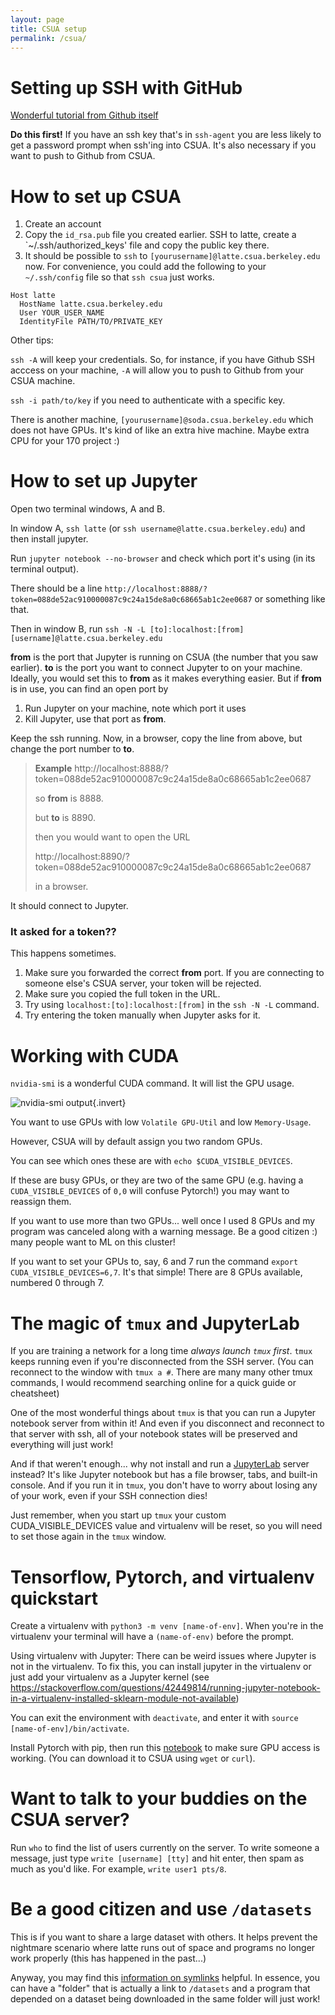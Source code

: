 ```yaml
---
layout: page
title: CSUA setup
permalink: /csua/
---
```


# Setting up SSH with GitHub

[Wonderful tutorial from Github itself](https://help.github.com/en/github/authenticating-to-github/connecting-to-github-with-ssh)

**Do this first!** If you have an ssh key that's in `ssh-agent` you are less likely to get a password prompt when ssh'ing into CSUA. It's also necessary if you want to push to Github from CSUA.

# How to set up CSUA

1. Create an account
2. Copy the `id_rsa.pub` file you created earlier. SSH to latte, create a `~/.ssh/authorized_keys' file and copy the public key there.
4. It should be possible to `ssh` to `[yourusername]@latte.csua.berkeley.edu` now. For convenience, you could add the following to your `~/.ssh/config` file so that `ssh csua` just works.
```
Host latte
  HostName latte.csua.berkeley.edu
  User YOUR_USER_NAME
  IdentityFile PATH/TO/PRIVATE_KEY
```

Other tips:

`ssh -A` will keep your credentials. So, for instance, if you have Github SSH acccess on your machine, `-A` will allow you to push to Github from your CSUA machine.

`ssh -i path/to/key` if you need to authenticate with a specific key.

There is another machine, `[yourusername]@soda.csua.berkeley.edu` which does not have GPUs. It's kind of like an extra hive machine. Maybe extra CPU for your 170 project :)

# How to set up Jupyter 

Open two terminal windows, A and B.

In window A, `ssh latte` (or `ssh username@latte.csua.berkeley.edu`) and then install jupyter.

Run `jupyter notebook --no-browser` and check which port it's using (in its terminal output).

There should be a line `http://localhost:8888/?token=088de52ac910000087c9c24a15de8a0c68665ab1c2ee0687` or something like that.

Then in window B, run `ssh -N -L [to]:localhost:[from] [username]@latte.csua.berkeley.edu`

**from** is the port that Jupyter is running on CSUA (the number that you saw earlier).
**to** is the port you want to connect Jupyter to on your machine. Ideally, you would set this to **from** as it makes everything easier. But if **from** is in use, you can find an open port by 

  1. Run Jupyter on your machine, note which port it uses
  2. Kill Jupyter, use that port as **from**.

Keep the ssh running. Now, in a browser, copy the line from above, but change the port number to **to**.

> **Example**
> http://localhost:8888/?token=088de52ac910000087c9c24a15de8a0c68665ab1c2ee0687
> 
> so **from** is 8888.
>
> but **to** is 8890.
>
> then you would want to open the URL 
>
> http://localhost:8890/?token=088de52ac910000087c9c24a15de8a0c68665ab1c2ee0687
>
> in a browser.

It should connect to Jupyter.

### It asked for a token??

This happens sometimes.

1. Make sure you forwarded the correct **from** port. If you are connecting to someone else's CSUA server, your token will be rejected.
2. Make sure you copied the full token in the URL.
3. Try using `localhost:[to]:localhost:[from]` in the `ssh -N -L` command.
3. Try entering the token manually when Jupyter asks for it.

# Working with CUDA

`nvidia-smi` is a wonderful CUDA command. It will list the GPU usage.

![nvidia-smi output](resources/csua/nvidia-smi.png){.invert}

You want to use GPUs with low `Volatile GPU-Util` and low `Memory-Usage`.

However, CSUA will by default assign you two random GPUs.

You can see which ones these are with `echo $CUDA_VISIBLE_DEVICES`.

If these are busy GPUs, or they are two of the same GPU (e.g. having a `CUDA_VISIBLE_DEVICES` of `0,0` will confuse Pytorch!) you may want to reassign them.

If you want to use more than two GPUs... well once I used 8 GPUs and my program was canceled along with a warning message. Be a good citizen :) many people want to ML on this cluster!

If you want to set your GPUs to, say, 6 and 7 run the command `export CUDA_VISIBLE_DEVICES=6,7`. It's that simple! There are 8 GPUs available, numbered 0 through 7.

# The magic of `tmux` and JupyterLab

If you are training a network for a long time *always launch `tmux` first*. `tmux` keeps running even if you're disconnected from the SSH server. (You can reconnect to the window with `tmux a #`. There are many many other tmux commands, I would recommend searching online for a quick guide or cheatsheet)

One of the most wonderful things about `tmux` is that you can run a Jupyter notebook server from within it! And even if you disconnect and reconnect to that server with ssh, all of your notebook states will be preserved and everything will just work!

And if that weren't enough... why not install and run a [JupyterLab](https://jupyterlab.readthedocs.io/en/stable/) server instead? It's like Jupyter notebook but has a file browser, tabs, and built-in console. And if you run it in `tmux`, you don't have to worry about losing any of your work, even if your SSH connection dies!

Just remember, when you start up `tmux` your custom CUDA_VISIBLE_DEVICES value and virtualenv will be reset, so you will need to set those again in the `tmux` window.

# Tensorflow, Pytorch, and virtualenv quickstart

Create a virtualenv with `python3 -m venv [name-of-env]`. When you're in the virtualenv your terminal will have a `(name-of-env)` before the prompt.

Using virtualenv with Jupyter: There can be weird issues where Jupyter is not in the virtualenv. To fix this, you can install jupyter in the virtualenv or just add your virtualenv as a Jupyter kernel (see <https://stackoverflow.com/questions/42449814/running-jupyter-notebook-in-a-virtualenv-installed-sklearn-module-not-available>)

You can exit the environment with `deactivate`, and enter it with `source [name-of-env]/bin/activate`.

Install Pytorch with pip, then run this [notebook](resources/csua/test_gpu.ipynb) to make sure GPU access is working. (You can download it to CSUA using `wget` or `curl`).


# Want to talk to your buddies on the CSUA server?

Run `who` to find the list of users currently on the server.
To write someone a message, just type `write [username] [tty]` and hit enter, then spam as much as you'd like.
For example, `write user1 pts/8`.

# Be a good citizen and use `/datasets`
This is if you want to share a large dataset with others. It helps prevent the nightmare scenario where latte runs out of space and programs no longer work properly (this has happened in the past...)

Anyway, you may find this [information on symlinks](https://stackoverflow.com/questions/1951742/how-can-i-symlink-a-file-in-linux) helpful. In essence, you can have a "folder" that is actually a link to `/datasets` and a program that depended on a dataset being downloaded in the same folder will just work!
